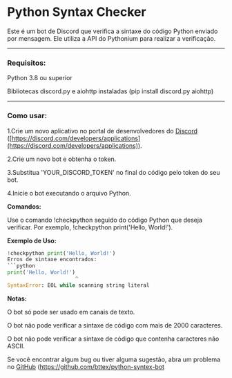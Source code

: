 # Python Syntax Checker

Este é um bot de Discord que verifica a sintaxe do código Python enviado por mensagem. Ele utiliza a API do Pythonium para realizar a verificação. 

---

### **Requisitos:**

Python 3.8 ou superior

Bibliotecas discord.py e aiohttp instaladas (pip install discord.py aiohttp)

---


### **Como usar:**

1.Crie um novo aplicativo no portal de desenvolvedores do [Discord]() ([https://discord.com/developers/applications](https://discord.com/developers/applications)).

2.Crie um novo bot e obtenha o token.

3.Substitua 'YOUR_DISCORD_TOKEN' no final do código pelo token do seu bot.

4.Inicie o bot executando o arquivo Python.

**Comandos:**

Use o comando !checkpython seguido do código Python que deseja verificar. Por exemplo, !checkpython print('Hello, World!').

**Exemplo de Uso:**

````python
!checkpython print('Hello, World!')
Erros de sintaxe encontrados:
```python
print('Hello, World!')
                      ^
SyntaxError: EOL while scanning string literal
````

**Notas:**

O bot só pode ser usado em canais de texto.

O bot não pode verificar a sintaxe de código com mais de 2000 caracteres.

O bot não pode verificar a sintaxe de código que contenha caracteres não ASCII.

Se você encontrar algum bug ou tiver alguma sugestão, abra um problema no [GitHub]() (https://github.com/bttex/python-syntex-bot
